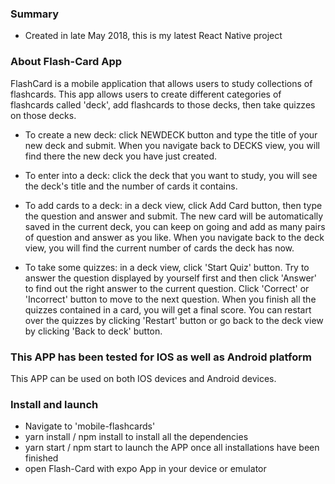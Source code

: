 ### Summary 
  - Created in late May 2018, this is my latest React Native project 
  
### About Flash-Card App
   FlashCard is a mobile application that allows users to study collections of flashcards.
   This app allows users to create different categories of flashcards called 'deck', add flashcards to those decks, then take quizzes on those decks.

   - To create a new deck: click NEWDECK button and type the title of your new deck and submit. When you navigate back to DECKS view, you will find there the new deck you have just created.

   - To enter into a deck: click the deck that you want to study, you will see the deck's title and the number of cards it contains.

   - To add cards to a deck: in a deck view, click Add Card button, then type the question and answer and submit. The new card will be automatically saved in the current deck, you can keep on going and add as many pairs of question and answer as you like. When you navigate back to the deck view, you will find the current number of cards the deck has now.

   - To take some quizzes: in a deck view, click 'Start Quiz' button. Try to answer the question displayed by yourself first and then click 'Answer' to find out the right answer to the current question.  Click 'Correct' or 'Incorrect' button to move to the next question. When you finish all the quizzes contained in a card, you will get a final score. You can restart over the quizzes by clicking 'Restart' button or go back to the deck view by clicking 'Back to deck' button. 

### This APP has been tested for IOS as well as Android platform
  This APP can be used on both IOS devices and Android devices. 

### Install and launch 
   - Navigate to 'mobile-flashcards'
   - yarn install / npm install to install all the dependencies 
   - yarn start / npm start to launch the APP once all installations have been finished
   - open Flash-Card with expo App in your device or emulator